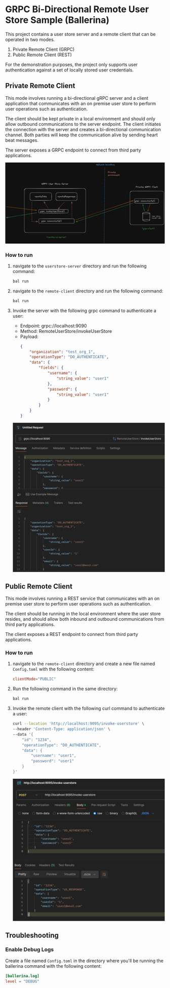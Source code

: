 # GRPC Bi-Directional Remote User Store Sample (Ballerina)

This project contains a user store server and a remote client that can be operated in two modes.

1. Private Remote Client (GRPC)
2. Public Remote Client (REST)

For the demonstration purposes, the project only supports user authentication against a set of locally stored user credentials.

## Private Remote Client

This mode involves running a bi-directional gRPC server and a client application that communicates with an on premise user store to perform user operations such as authentication.

The client should be kept private in a local environment and should only allow outbound communications to the server endpoint. The client initiates the connection with the server and creates a bi-directional communication channel. Both parties will keep the communication alive by sending heart beat messages.

The server exposes a GRPC endpoint to connect from third party applications.

![Architecture diagram](resources/bidi-grpc-architecture.png)

### How to run

1. navigate to the `userstore-server` directory and run the following command:
    ```bash
    bal run
    ```

2. navigate to the `remote-client` directory and run the following command:
    ```bash
    bal run
    ```

3. Invoke the server with the following grpc command to authenticate a user:
    - Endpoint: grpc://localhost:9090
    - Method: RemoteUserStore/invokeUserStore
    - Payload:
        ```json
        {
            "organization": "test_org_1",
            "operationType": "DO_AUTHENTICATE",
            "data": {
                "fields": {
                    "username": {
                        "string_value": "user1"
                    },
                    "password": {
                        "string_value": "user1"
                    }
                }
            }
        }
        ```

    ![Postman request](resources/Screenshot%20from%202024-06-22%2014-35-36.png)

## Public Remote Client

This mode involves running a REST service that communicates with an on premise user store to perform user operations such as authentication.

The client should be running in the local environment where the user store resides, and should allow both inbound and outbound communications from third party applications.

The client exposes a REST endpoint to connect from third party applications.

### How to run

1. navigate to the `remote-client` directory and create a new file named `Config.toml` with the following content:
    ```toml
    clientMode="PUBLIC"
    ```

2. Run the following command in the same directory:
    ```bash
    bal run
    ```

3. Invoke the remote client with the following curl command to authenticate a user:
    ```bash
    curl --location 'http://localhost:9095/invoke-userstore' \
    --header 'Content-Type: application/json' \
    --data '{
        "id": "1234",
        "operationType": "DO_AUTHENTICATE",
        "data": {
            "username": "user1",
            "password": "user1"
        }
    }'
    ```

    ![Postman request](resources/Screenshot%20from%202024-06-22%2019-46-50.png)

## Troubleshooting

### Enable Debug Logs

Create a file named `Config.toml` in the directory where you'll be running the ballerina command with the following content:

```toml
[ballerina.log]
level = "DEBUG"
```
